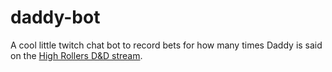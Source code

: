 # daddy-bot

A cool little twitch chat bot to record bets for how many times Daddy is said on the [High Rollers D&D stream](https://www.twitch.tv/highrollersdnd).
